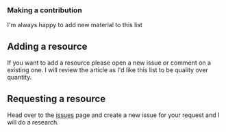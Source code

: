 ### Making a contribution

I'm always happy to add new material to this list

## Adding a resource
If you want to add a resource please open a new issue or comment on a existing one.
I will review the article as I'd like this list to be quality over quantity.

## Requesting a resource
Head over to the [issues](https://github.com/timjacobi/angular-education/issues) page and create a new issue for your request and I will do a research.
